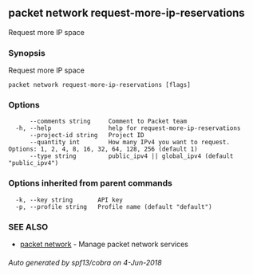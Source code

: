 ## packet network request-more-ip-reservations

Request more IP space

### Synopsis

Request more IP space

```
packet network request-more-ip-reservations [flags]
```

### Options

```
      --comments string     Comment to Packet team
  -h, --help                help for request-more-ip-reservations
      --project-id string   Project ID
      --quantity int        How many IPv4 you want to request. Options: 1, 2, 4, 8, 16, 32, 64, 128, 256 (default 1)
      --type string         public_ipv4 || global_ipv4 (default "public_ipv4")
```

### Options inherited from parent commands

```
  -k, --key string       API key
  -p, --profile string   Profile name (default "default")
```

### SEE ALSO

* [packet network](packet_network.md)	 - Manage packet network services

###### Auto generated by spf13/cobra on 4-Jun-2018
